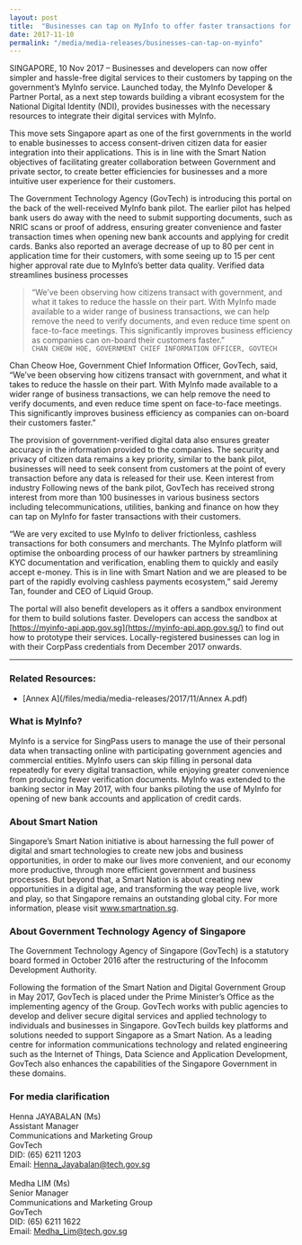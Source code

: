```yaml
---
layout: post
title:  "Businesses can tap on MyInfo to offer faster transactions for citizens"
date: 2017-11-10
permalink: "/media/media-releases/businesses-can-tap-on-myinfo"
---
```


SINGAPORE, 10 Nov 2017 – Businesses and developers can now offer simpler and hassle-free digital services to their customers by tapping on the government’s MyInfo service. Launched today, the MyInfo Developer & Partner Portal, as a next step towards building a vibrant ecosystem for the National Digital Identity (NDI), provides businesses with the necessary resources to integrate their digital services with MyInfo.

This move sets Singapore apart as one of the first governments in the world to enable businesses to access consent-driven citizen data for easier integration into their applications. This is in line with the Smart Nation objectives of facilitating greater collaboration between Government and private sector, to create better efficiencies for businesses and a more intuitive user experience for their customers. 

The Government Technology Agency (GovTech) is introducing this portal on the back of the well-received MyInfo bank pilot. The earlier pilot has helped bank users do away with the need to submit supporting documents, such as NRIC scans or proof of address, ensuring greater convenience and faster transaction times when opening new bank accounts and applying for credit cards. Banks also reported an average decrease of up to 80 per cent in application time for their customers, with some seeing up to 15 per cent higher approval rate due to MyInfo’s better data quality. 
Verified data streamlines business processes 

>“We’ve been observing how citizens transact with government, and what it takes to reduce the hassle on their part. With MyInfo made available to a wider range of business transactions, we can help remove the need to verify documents, and even reduce time spent on face-to-face meetings. This significantly improves business efficiency as companies can on-board their customers faster.”  
`CHAN CHEOW HOE, GOVERNMENT CHIEF INFORMATION OFFICER, GOVTECH`

Chan Cheow Hoe, Government Chief Information Officer, GovTech, said, “We’ve been observing how citizens transact with government, and what it takes to reduce the hassle on their part. With MyInfo made available to a wider range of business transactions, we can help remove the need to verify documents, and even reduce time spent on face-to-face meetings. This significantly improves business efficiency as companies can on-board their customers faster.”

The provision of government-verified digital data also ensures greater accuracy in the information provided to the companies. The security and privacy of citizen data remains a key priority, similar to the bank pilot, businesses will need to seek consent from customers at the point of every transaction before any data is released for their use.
Keen interest from industry
Following news of the bank pilot, GovTech has received strong interest from more than 100 businesses in various business sectors including telecommunications, utilities, banking and finance on how they can tap on MyInfo for faster transactions with their customers. 

“We are very excited to use MyInfo to deliver frictionless, cashless transactions for both consumers and merchants. The MyInfo platform will optimise the onboarding process of our hawker partners by streamlining KYC documentation and verification, enabling them to quickly and easily accept e-money. This is in line with Smart Nation and we are pleased to be part of the rapidly evolving cashless payments ecosystem,” said Jeremy Tan, founder and CEO of Liquid Group.
 
The portal will also benefit developers as it offers a sandbox environment for them to build solutions faster. Developers can access the sandbox at [https://myinfo-api.app.gov.sg](https://myinfo-api.app.gov.sg/) to find out how to prototype their services. Locally-registered businesses can log in with their CorpPass credentials from December 2017 onwards.

--- 

### **Related Resources:**
* [Annex A](/files/media/media-releases/2017/11/Annex A.pdf)

### **What is MyInfo?**

MyInfo is a service for SingPass users to manage the use of their personal data when transacting online with participating government agencies and commercial entities. MyInfo users can skip filling in personal data repeatedly for every digital transaction, while enjoying greater convenience from producing fewer verification documents. MyInfo was extended to the banking sector in May 2017, with four banks piloting the use of MyInfo for opening of new bank accounts and application of credit cards.

### **About Smart Nation**
Singapore’s Smart Nation initiative is about harnessing the full power of digital and smart technologies to create new jobs and business opportunities, in order to make our lives more convenient, and our economy more productive, through more efficient government and business processes. But beyond that, a Smart Nation is about creating new opportunities in a digital age, and transforming the way people live, work and play, so that Singapore remains an outstanding global city. For more information, please visit www.smartnation.sg.

### **About Government Technology Agency of Singapore**
The Government Technology Agency of Singapore (GovTech) is a statutory board formed in October 2016 after the restructuring of the Infocomm Development Authority. 

Following the formation of the Smart Nation and Digital Government Group in May 2017, GovTech is placed under the Prime Minister’s Office as the implementing agency of the Group. GovTech works with public agencies to develop and deliver secure digital services and applied technology to individuals and businesses in Singapore. GovTech builds key platforms and solutions needed to support Singapore as a Smart Nation. As a leading centre for information communications technology and related engineering such as the Internet of Things, Data Science and Application Development, GovTech also enhances the capabilities of the Singapore Government in these domains.

### **For media clarification**
Henna JAYABALAN (Ms)
<br>Assistant Manager
<br>Communications and Marketing Group
<br>GovTech
<br>DID: (65) 6211 1203
<br>Email: Henna_Jayabalan@tech.gov.sg
<br>
<br>Medha LIM (Ms)
<br>Senior Manager
<br>Communications and Marketing Group
<br>GovTech
<br>DID: (65) 6211 1622
<br>Email: Medha_Lim@tech.gov.sg
